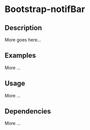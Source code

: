 # Bootstrap-notifBar

## Description
More goes here...

## Examples
More ...

## Usage
More ...

## Dependencies
More ...
